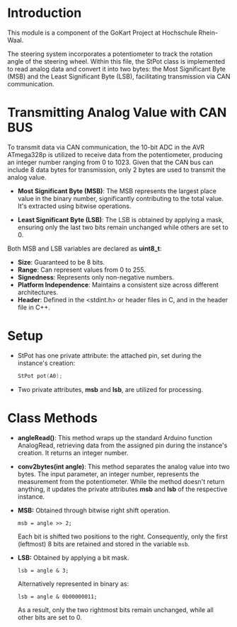 # Introduction
This module is a component of the GoKart Project at Hochschule Rhein-Waal.

The steering system incorporates a potentiometer to track the rotation angle of the steering wheel. Within this file, the StPot class is implemented to read analog data and convert it into two bytes: the Most Significant Byte (MSB) and the Least Significant Byte (LSB), facilitating transmission via CAN communication.

# Transmitting Analog Value with CAN BUS
To transmit data via CAN communication, the 10-bit ADC in the AVR ATmega328p is utilized to receive data from the potentiometer, producing an integer number ranging from 0 to 1023. Given that the CAN bus can include 8 data bytes for transmission, only 2 bytes are used to transmit the analog value.


- **Most Significant Byte (MSB)**:
    The MSB represents the largest place value in the binary number, significantly contributing to the total value. It's extracted using bitwise operations.

- **Least Significant Byte (LSB)**:
    The LSB is obtained by applying a mask, ensuring only the last two bits remain unchanged while others are set to 0.

  
Both MSB and LSB variables are declared as **uint8_t**:
- **Size**: Guaranteed to be 8 bits.
- **Range**: Can represent values from 0 to 255.
- **Signedness**: Represents only non-negative numbers.
- **Platform Independence**: Maintains a consistent size across different architectures.
- **Header**: Defined in the <stdint.h> or <cstdint> header files in C, and in the <cstdint> header file in C++.

# Setup
- StPot has one private attribute: the attached pin, set during the instance's creation:
    ```cpp
    StPot pot(A0);
    ```
- Two private attributes, **msb** and **lsb**, are utilized for processing.

# Class Methods
- **angleRead()**:
    This method wraps up the standard Arduino function AnalogRead, retrieving data from the assigned pin during the instance's creation. It returns an integer number.

- **conv2bytes(int angle)**:
    This method separates the analog value into two bytes. The input parameter, an integer number, represents the measurement from the potentiometer. While the method doesn't return anything, it updates the private attributes **msb** and **lsb** of the respective instance.

<ul>
  <li><b>MSB:</b> Obtained through bitwise right shift operation.</li>
  <p><code>msb = angle >> 2;</code></p>
  <p>Each bit is shifted two positions to the right. Consequently, only the first (leftmost) 8 bits are retained and stored in the variable <code>msb</code>.</p>
  
  <li><b>LSB:</b> Obtained by applying a bit mask.</li>
      <p><code>lsb = angle & 3;</code></p>
  Alternatively represented in binary as: 
     <p><code>lsb = angle & 0b00000011;</code></p>
  <p>As a result, only the two rightmost bits remain unchanged, while all other bits are set to 0.</p>
</ul>
